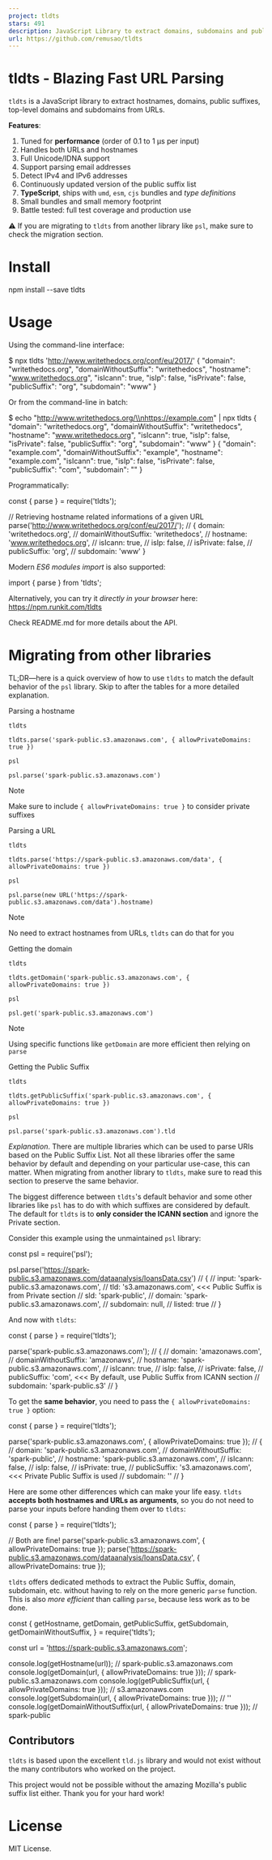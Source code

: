 ```yaml
---
project: tldts
stars: 491
description: JavaScript Library to extract domains, subdomains and public suffixes from complex URIs.
url: https://github.com/remusao/tldts
---
```


tldts - Blazing Fast URL Parsing
================================

`tldts` is a JavaScript library to extract hostnames, domains, public suffixes, top-level domains and subdomains from URLs.

**Features**:

1.  Tuned for **performance** (order of 0.1 to 1 μs per input)
2.  Handles both URLs and hostnames
3.  Full Unicode/IDNA support
4.  Support parsing email addresses
5.  Detect IPv4 and IPv6 addresses
6.  Continuously updated version of the public suffix list
7.  **TypeScript**, ships with `umd`, `esm`, `cjs` bundles and _type definitions_
8.  Small bundles and small memory footprint
9.  Battle tested: full test coverage and production use

⚠️ If you are migrating to `tldts` from another library like `psl`, make sure to check the migration section.

Install
=======

npm install --save tldts

Usage
=====

Using the command-line interface:

$ npx tldts 'http://www.writethedocs.org/conf/eu/2017/'
{
  "domain": "writethedocs.org",
  "domainWithoutSuffix": "writethedocs",
  "hostname": "www.writethedocs.org",
  "isIcann": true,
  "isIp": false,
  "isPrivate": false,
  "publicSuffix": "org",
  "subdomain": "www"
}

Or from the command-line in batch:

$ echo "http://www.writethedocs.org/\\nhttps://example.com" | npx tldts
{
  "domain": "writethedocs.org",
  "domainWithoutSuffix": "writethedocs",
  "hostname": "www.writethedocs.org",
  "isIcann": true,
  "isIp": false,
  "isPrivate": false,
  "publicSuffix": "org",
  "subdomain": "www"
}
{
  "domain": "example.com",
  "domainWithoutSuffix": "example",
  "hostname": "example.com",
  "isIcann": true,
  "isIp": false,
  "isPrivate": false,
  "publicSuffix": "com",
  "subdomain": ""
}

Programmatically:

const { parse } \= require('tldts');

// Retrieving hostname related informations of a given URL
parse('http://www.writethedocs.org/conf/eu/2017/');
// { domain: 'writethedocs.org',
//   domainWithoutSuffix: 'writethedocs',
//   hostname: 'www.writethedocs.org',
//   isIcann: true,
//   isIp: false,
//   isPrivate: false,
//   publicSuffix: 'org',
//   subdomain: 'www' }

Modern _ES6 modules import_ is also supported:

import { parse } from 'tldts';

Alternatively, you can try it _directly in your browser_ here: https://npm.runkit.com/tldts

Check README.md for more details about the API.

Migrating from other libraries
==============================

TL;DR—here is a quick overview of how to use `tldts` to match the default behavior of the `psl` library. Skip to after the tables for a more detailed explanation.

Parsing a hostname

`tldts`

`tldts.parse('spark-public.s3.amazonaws.com', { allowPrivateDomains: true })`

`psl`

`psl.parse('spark-public.s3.amazonaws.com')`

Note

Make sure to include `{ allowPrivateDomains: true }` to consider private suffixes

Parsing a URL

`tldts`

`tldts.parse('https://spark-public.s3.amazonaws.com/data', { allowPrivateDomains: true })`

`psl`

`psl.parse(new URL('https://spark-public.s3.amazonaws.com/data').hostname)`

Note

No need to extract hostnames from URLs, `tldts` can do that for you

Getting the domain

`tldts`

`tldts.getDomain('spark-public.s3.amazonaws.com', { allowPrivateDomains: true })`

`psl`

`psl.get('spark-public.s3.amazonaws.com')`

Note

Using specific functions like `getDomain` are more efficient then relying on `parse`

Getting the Public Suffix

`tldts`

`tldts.getPublicSuffix('spark-public.s3.amazonaws.com', { allowPrivateDomains: true })`

`psl`

`psl.parse('spark-public.s3.amazonaws.com').tld`

_Explanation_. There are multiple libraries which can be used to parse URIs based on the Public Suffix List. Not all these libraries offer the same behavior by default and depending on your particular use-case, this can matter. When migrating from another library to `tldts`, make sure to read this section to preserve the same behavior.

The biggest difference between `tldts`'s default behavior and some other libraries like `psl` has to do with which suffixes are considered by default. The default for `tldts` is to **only consider the ICANN section** and ignore the Private section.

Consider this example using the unmaintained `psl` library:

const psl \= require('psl');

psl.parse('https://spark-public.s3.amazonaws.com/dataanalysis/loansData.csv')
// {
//   input: 'spark-public.s3.amazonaws.com',
//   tld: 's3.amazonaws.com', <<< Public Suffix is from Private section
//   sld: 'spark-public',
//   domain: 'spark-public.s3.amazonaws.com',
//   subdomain: null,
//   listed: true
// }

And now with `tldts`:

const { parse } \= require('tldts');

parse('spark-public.s3.amazonaws.com');
// {
//   domain: 'amazonaws.com',
//   domainWithoutSuffix: 'amazonaws',
//   hostname: 'spark-public.s3.amazonaws.com',
//   isIcann: true,
//   isIp: false,
//   isPrivate: false,
//   publicSuffix: 'com', <<< By default, use Public Suffix from ICANN section
//   subdomain: 'spark-public.s3'
// }

To get the **same behavior**, you need to pass the `{ allowPrivateDomains: true }` option:

const { parse } \= require('tldts');

parse('spark-public.s3.amazonaws.com', { allowPrivateDomains: true });
// {
//   domain: 'spark-public.s3.amazonaws.com',
//   domainWithoutSuffix: 'spark-public',
//   hostname: 'spark-public.s3.amazonaws.com',
//   isIcann: false,
//   isIp: false,
//   isPrivate: true,
//   publicSuffix: 's3.amazonaws.com', <<< Private Public Suffix is used
//   subdomain: ''
// }

Here are some other differences which can make your life easy. `tldts` **accepts both hostnames and URLs as arguments**, so you do not need to parse your inputs before handing them over to `tldts`:

const { parse } \= require('tldts');

// Both are fine!
parse('spark-public.s3.amazonaws.com', { allowPrivateDomains: true });
parse('https://spark-public.s3.amazonaws.com/dataanalysis/loansData.csv', { allowPrivateDomains: true });

`tldts` offers dedicated methods to extract the Public Suffix, domain, subdomain, etc. without having to rely on the more generic `parse` function. This is also _more efficient_ than calling `parse`, because less work as to be done.

const {
  getHostname,
  getDomain,
  getPublicSuffix,
  getSubdomain,
  getDomainWithoutSuffix,
} \= require('tldts');

const url \= 'https://spark-public.s3.amazonaws.com';

console.log(getHostname(url)); // spark-public.s3.amazonaws.com
console.log(getDomain(url, { allowPrivateDomains: true })); // spark-public.s3.amazonaws.com
console.log(getPublicSuffix(url, { allowPrivateDomains: true })); // s3.amazonaws.com
console.log(getSubdomain(url, { allowPrivateDomains: true })); // ''
console.log(getDomainWithoutSuffix(url, { allowPrivateDomains: true })); // spark-public

Contributors
------------

`tldts` is based upon the excellent `tld.js` library and would not exist without the many contributors who worked on the project.

This project would not be possible without the amazing Mozilla's public suffix list either. Thank you for your hard work!

License
=======

MIT License.
